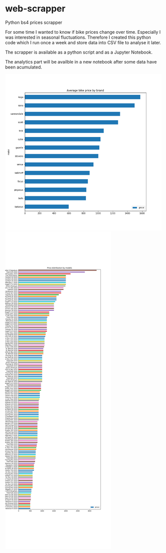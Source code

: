 # web-scrapper
Python bs4 prices scrapper

For some time I wanted to know if bike prices change over time. Especially I was interested in seasonal fluctuations.
Therefore I created this python code which I run once a week and store data into CSV file to analyse it later.

The scrapper is available as a python script and as a Jupyter Notebook.

The analytics part will be availble in a new notebook after some data have been acumulated.

![alt](avg_price_make.png)
![alt](price_model.png)